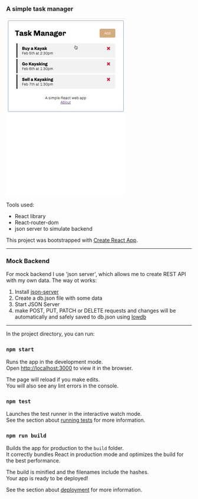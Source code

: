 ### A simple task manager 

![demo](https://github.com/alyonavyshnevska/react_explorations/blob/master/demo/demo.gif?raw=true)

Tools used:

- React library
- React-router-dom
- json server to simulate backend

This project was bootstrapped with [Create React App](https://github.com/facebook/create-react-app).


--------

### Mock Backend

For mock backend I use 'json server', which allows me to create REST API with my own data.
The way ot works:

1. Install [json-server](https://github.com/typicode/json-server)
1. Create a db.json file with some data
2. Start JSON Server
3. make POST, PUT, PATCH or DELETE requests and changes will be automatically and safely saved to db.json using [lowdb](https://github.com/typicode/lowdb)

----------

In the project directory, you can run:

### `npm start`

Runs the app in the development mode.\
Open [http://localhost:3000](http://localhost:3000) to view it in the browser.

The page will reload if you make edits.\
You will also see any lint errors in the console.

### `npm test`

Launches the test runner in the interactive watch mode.\
See the section about [running tests](https://facebook.github.io/create-react-app/docs/running-tests) for more information.

### `npm run build`

Builds the app for production to the `build` folder.\
It correctly bundles React in production mode and optimizes the build for the best performance.

The build is minified and the filenames include the hashes.\
Your app is ready to be deployed!

See the section about [deployment](https://facebook.github.io/create-react-app/docs/deployment) for more information.
